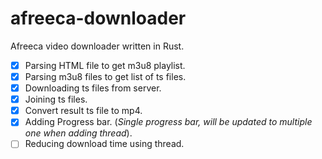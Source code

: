 # afreeca-downloader
Afreeca video downloader written in Rust.

- [x] Parsing HTML file to get m3u8 playlist.
- [x] Parsing m3u8 files to get list of ts files.
- [x] Downloading ts files from server.
- [x] Joining ts files.
- [x] Convert result ts file to mp4.
- [x] Adding Progress bar. (*Single progress bar, will be updated to multiple one when adding thread*).
- [ ] Reducing download time using thread.
